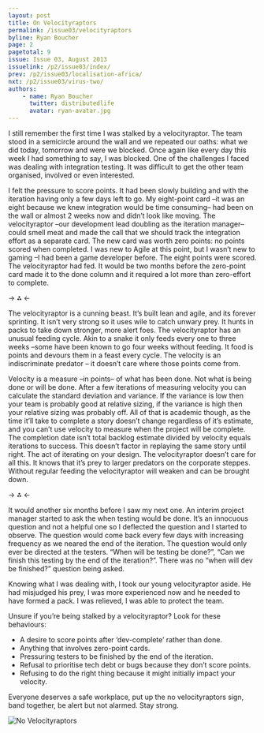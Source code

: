 ```yaml
---
layout: post
title: On Velocityraptors
permalink: /issue03/velocityraptors
byline: Ryan Boucher
page: 2
pagetotal: 9
issue: Issue 03, August 2013
issuelink: /p2/issue03/index/
prev: /p2/issue03/localisation-africa/
nxt: /p2/issue03/virus-two/
authors:
    - name: Ryan Boucher
      twitter: distributedlife
      avatar: ryan-avatar.jpg
---
```

I still remember the first time I was stalked by a velocityraptor. The team stood in a semicircle around the wall and we repeated our oaths: what we did today, tomorrow and were we blocked. Once again like every day this week I had something to say, I was blocked. One of the challenges I faced was dealing with integration testing. It was difficult to get the other team organised, involved or even interested.

I felt the pressure to score points. It had been slowly building and with the iteration having only a few days left to go. My eight-point card –it was an eight because we knew integration would be time consuming– had been on the wall or almost 2 weeks now and didn’t look like moving. The velocityraptor –our development lead doubling as the iteration manager– could smell meat and made the call that we should track the integration effort as a separate card. The new card was worth zero points: no points scored when completed. I was new to Agile at this point, but I wasn’t new to gaming –I had been a game developer before. The eight points were scored. The velocityraptor had fed. It would be two months before the zero-point card made it to the done column and it required a lot more than zero-effort to complete.

-> ⁂ <-

The velocityraptor is a cunning beast. It’s built lean and agile, and its forever sprinting. It isn’t very strong so it uses wile to catch unwary prey. It hunts in packs to take down stronger, more alert foes. The velocityraptor has an unusual feeding cycle. Akin to a snake it only feeds every one to three weeks –some have been known to go four weeks without feeding. It food is points and devours them in a feast every cycle. The velocity is an indiscriminate predator – it doesn’t care where those points come from.

Velocity is a measure –in points– of what has been done. Not what is being done or will be done. After a few iterations of measuring velocity you can calculate the standard deviation and variance. If the variance is low then your team is probably good at relative sizing, if the variance is high then your relative sizing was probably off. All of that is academic though, as the time it’ll take to complete a story doesn’t change regardless of it’s estimate, and you can’t use velocity to measure when the project will be complete. The completion date isn’t total backlog estimate divided by velocity equals iterations to success. This doesn’t factor in replaying the same story until right. The act of iterating on your design. The velocityraptor doesn’t care for all this. It knows that it’s prey to larger predators on the corporate steppes. Without regular feeding the velocityraptor will weaken and can be brought down. 

-> ⁂ <-

It would another six months before I saw my next one. An interim project manager started to ask the when testing would be done. It’s an innocuous question and not a helpful one so I deflected the question and I started to observe. The question would come back every few days with increasing frequency as we neared the end of the iteration. The question would only ever be directed at the testers. “When will be testing be done?”, “Can we finish this testing by the end of the iteration?”. There was no “when will dev be finished?” question being asked.

Knowing what I was dealing with, I took our young velocityraptor aside. He had misjudged his prey, I was more experienced now and he needed to have formed a pack. I was relieved, I was able to protect the team.

Unsure if you’re being stalked by a velocityraptor? Look for these behaviours:

- A desire to score points after ‘dev-complete’ rather than done.
- Anything that involves zero-point cards.
- Pressuring testers to be finished by the end of the iteration.
- Refusal to prioritise tech debt or bugs because they don’t score points.
- Refusing to do the right thing because it might initially impact your velocity.

Everyone deserves a safe workplace, put up the no velocityraptors sign, band together, be alert but not alarmed. Stay strong.

![No Velocityraptors](/p2/images/velocityraptor/no-velocityraptor.png)
